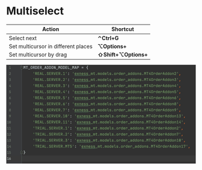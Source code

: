 # Multiselect

|Action                                |Shortcut                     |
|--------------------------------------|-----------------------------|
|Select next                           |**⌃Ctrl+G**                  |
|Set multicursor in different places   |**⌥Options+<click>**         |
|Set multicursor by drag               |**⇧Shift+⌥Options+<drag>**   |

![example](static/image15.gif)
